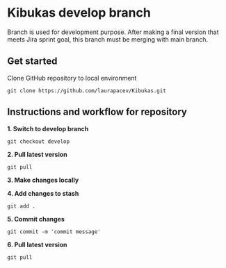 # Kibukas develop branch
Branch is used for development purpose. After making a final version that meets Jira sprint goal, this branch must be merging with main branch.

## Get started
Clone GitHub repository to local environment
```
git clone https://github.com/laurapacev/Kibukas.git
```

## Instructions and workflow for repository

**1. Switch to develop branch**
```
git checkout develop
```

**2. Pull latest version**
```
git pull
```

**3. Make changes locally**

**4. Add changes to stash**
```
git add .
```

**5. Commit changes**
```
git commit -m 'commit message'
```

**6. Pull latest version**
```
git pull
```
